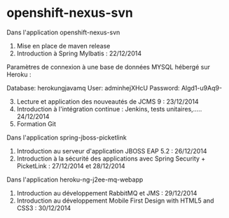 openshift-nexus-svn
===================

Dans l'application openshift-nexus-svn


1) Mise en place de maven release
2) Introduction à Spring MyIbatis : 22/12/2014


Paramètres de connexion à une base de données MYSQL hébergé sur Heroku : 

Database: herokungjavamq
User: adminhejXHcU
Password: Algd1-u9Aq9-



3) Lecture et application des nouveautés de JCMS 9 : 23/12/2014
4) Introduction à l'intégration continue : Jenkins, tests unitaires,..... 24/12/2014
5) Formation Git

Dans l'application spring-jboss-picketlink

1) Introduction au serveur d'application JBOSS EAP 5.2 :  26/12/2014
2) Introduction à la sécurité des applications avec Spring Security + PicketLink : 27/12/2014 et 28/12/2014

Dans l'application heroku-ng-j2ee-mq-webapp

1) Introduction au développement RabbitMQ et JMS : 29/12/2014
2) Introduction au développement Mobile First Design with HTML5 and CSS3 : 30/12/2014

